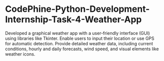 # CodePhine-Python-Development-Internship-Task-4-Weather-App
 Developed a graphical weather app with a user-friendly interface (GUI) using libraries like Tkinter. Enable users to input their location or use GPS for automatic detection. Provide detailed weather data, including current conditions, hourly and daily forecasts, wind speed, and visual elements like weather icons.
